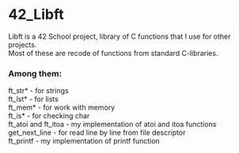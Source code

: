 # 42_Libft
Libft is a 42 School project, library of C functions that I use for other projects.  
Most of these are recode of functions from standard C-libraries.  

### Among them:
ft_str* - for strings  
ft_lst* - for lists   
ft_mem* - for work with memory   
ft_is* - for checking char   
ft_atoi and ft_itoa - my implementation of atoi and itoa functions  
get_next_line - for read line by line from file descriptor   
ft_printf - my implementation of printf function   
